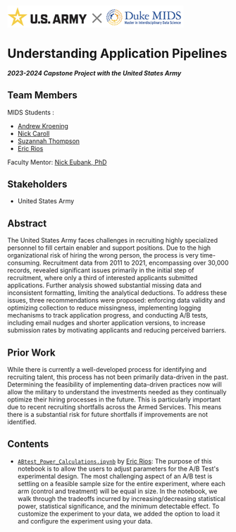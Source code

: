 <img src="./imagery/banner.png" alt="Banner" width="400"/>

# Understanding Application Pipelines

***2023-2024 Capstone Project with the United States Army***

## Team Members

MIDS Students :

- [Andrew Kroening](https://github.com/andrewkroening)
- [Nick Caroll](https://github.com/nick-carroll1)
- [Suzannah Thompson](https://github.com/srt3264)
- [Eric Rios](https://github.com/EricR401S)

Faculty Mentor: [Nick Eubank, PhD](https://github.com/nickeubank)

## Stakeholders

- United States Army

## Abstract

The United States Army faces challenges in recruiting highly specialized personnel to fill certain enabler and support positions. Due to the high organizational risk of hiring the wrong person, the process is very time-consuming. Recruitment data from 2011 to 2021, encompassing over 30,000 records, revealed significant issues primarily in the initial step of recruitment, where only a third of interested applicants submitted applications. Further analysis showed substantial missing data and inconsistent formatting, limiting the analytical deductions. To address these issues, three recommendations were proposed: enforcing data validity and optimizing collection to reduce missingness, implementing logging mechanisms to track application progress, and conducting A/B tests, including email nudges and shorter application versions, to increase submission rates by motivating applicants and reducing perceived barriers.

## Prior Work

While there is currently a well-developed process for identifying and recruiting talent, this process has not been primarily data-driven in the past. Determining the feasibility of implementing data-driven practices now will allow the military to understand the investments needed as they continually optimize their hiring processes in the future. This is particularly important due to recent recruiting shortfalls across the Armed Services. This means there is a substantial risk for future shortfalls if improvements are not identified.  

## Contents

- [`ABtest_Power_Calculations.ipynb`](ABtest_Power_Calculations.ipynb) by [Eric Rios](https://github.com/EricR401S): The purpose of this notebook is to allow the users to adjust parameters for the A/B Test's experimental design. The most challenging aspect of an A/B test is settling on a feasible sample size for the entire experiment, where each arm (control and treatment) will be equal in size. In the notebook, we walk through the tradeoffs incurred by increasing/decreasing statistical power, statistical significance, and the minimum detectable effect.   To customize the experiment to your data, we added the option to load it and configure the experiment using your data.


